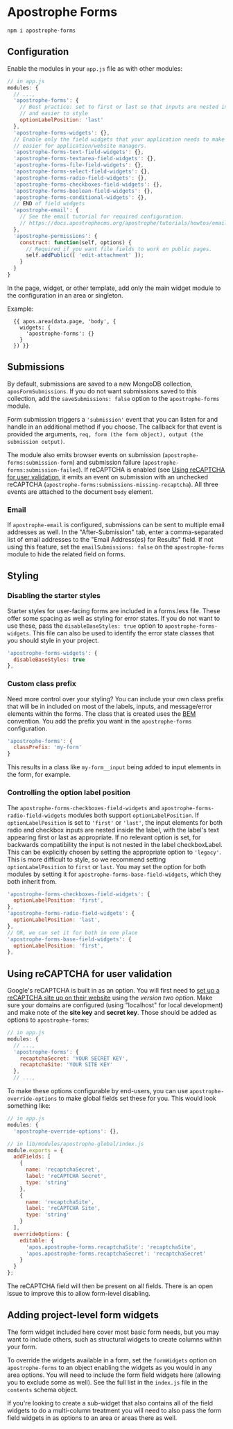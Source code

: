 # Apostrophe Forms

`npm i apostrophe-forms`

## Configuration

Enable the modules in your `app.js` file as with other modules:

```javascript
// in app.js
modules: {
  // ...,
  'apostrophe-forms': {
    // Best practice: set to first or last so that inputs are nested in labels
    // and easier to style
    optionLabelPosition: 'last'
  },
  'apostrophe-forms-widgets': {},
  // Enable only the field widgets that your application needs to make it
  // easier for application/website managers.
  'apostrophe-forms-text-field-widgets': {},
  'apostrophe-forms-textarea-field-widgets': {},
  'apostrophe-forms-file-field-widgets': {},
  'apostrophe-forms-select-field-widgets': {},
  'apostrophe-forms-radio-field-widgets': {},
  'apostrophe-forms-checkboxes-field-widgets': {},
  'apostrophe-forms-boolean-field-widgets': {},
  'apostrophe-forms-conditional-widgets': {},
  // END of field widgets
  'apostrophe-email': {
    // See the email tutorial for required configuration.
    // https://docs.apostrophecms.org/apostrophe/tutorials/howtos/email
  },
  'apostrophe-permissions': {
    construct: function(self, options) {
      // Required if you want file fields to work on public pages.
      self.addPublic([ 'edit-attachment' ]);
    }
  }
}
```

In the page, widget, or other template, add only the main widget module to the configuration in an area or singleton.

Example:

```
  {{ apos.area(data.page, 'body', {
    widgets: {
      'apostrophe-forms': {}
    }
  }) }}
```

## Submissions

By default, submissions are saved to a new MongoDB collection, `aposFormSubmissions`. If you do not want submissions saved to this collection, add the `saveSubmissions: false` option to the `apostrophe-forms` module.

Form submission triggers a `'submission'` event that you can listen for and handle in an additional method if you choose. The callback for that event is provided the arguments, `req, form (the form object), output (the submission output)`.

The module also emits browser events on submission (`apostrophe-forms:submission-form`) and submission failure (`apostrophe-forms:submission-failed`). If reCAPTCHA is enabled (see [Using reCAPTCHA for user validation](#Using-reCAPTCHA-for-user-validation), it emits an event on submission with an unchecked reCAPTCHA (`apostrophe-forms:submissions-missing-recaptcha`). All three events are attached to the document `body` element.

### Email

If `apostrophe-email` is configured, submissions can be sent to multiple email addresses as well. In the "After-Submission" tab, enter a comma-separated list of email addresses to the "Email Address(es) for Results" field. If not using this feature, set the `emailSubmissions: false` on the `apostrophe-forms` module to hide the related field on forms.

## Styling

### Disabling the starter styles

Starter styles for user-facing forms are included in a forms.less file. These offer some spacing as well as styling for error states. If you do not want to use these, pass the `disableBaseStyles: true` option to `apostrophe-forms-widgets`. This file can also be used to identify the error state classes that you should style in your project.

```javascript
'apostrophe-forms-widgets': {
  disableBaseStyles: true
},
```

### Custom class prefix

Need more control over your styling? You can include your own class prefix that will be in included on most of the labels, inputs, and message/error elements within the forms. The class that is created uses the [BEM](http://getbem.com/naming/) convention. You add the prefix you want in the `apostrophe-forms` configuration.

```javascript
'apostrophe-forms': {
  classPrefix: 'my-form'
}
```
This results in a class like `my-form__input` being added to input elements in the form, for example.

### Controlling the option label position

The `apostrophe-forms-checkboxes-field-widgets` and `apostrophe-forms-radio-field-widgets` modules both support `optionLabelPosition`. If `optionLabelPosition` is set to `'first'` or `'last'`, the input elements for both radio and checkbox inputs are nested inside the label, with the label's text appearing first or last as appropriate. If no relevant option is set, for backwards compatibility the input is not nested in the label checkboxLabel. This can be explicitly chosen by setting the appropriate option to `'legacy'`. This is more difficult to style, so we recommend setting `optionLabelPosition` to `first` or `last`. You may set the option for both modules by setting it for `apostrophe-forms-base-field-widgets`, which they both inherit from.

```javascript
'apostrophe-forms-checkboxes-field-widgets': {
  optionLabelPosition: 'first',
},
'apostrophe-forms-radio-field-widgets': {
  optionLabelPosition: 'last',
},
// OR, we can set it for both in one place
'apostrophe-forms-base-field-widgets': {
  optionLabelPosition: 'first',
},
```

## Using reCAPTCHA for user validation

Google's reCAPTCHA is built in as an option. You will first need to [set up a reCAPTCHA site up on their website](https://www.google.com/recaptcha/) using the *version two option*. Make sure your domains are configured (using "localhost" for local development) and make note of the **site key** and **secret key**. Those should be added as options to `apostrophe-forms`:

```javascript
// in app.js
modules: {
  // ...,
  'apostrophe-forms': {
    recaptchaSecret: 'YOUR SECRET KEY',
    recaptchaSite: 'YOUR SITE KEY'
  },
  // ...,
```

To make these options configurable by end-users, you can use `apostrophe-override-options` to make global fields set these for you. This would look something like:

```javascript
// in app.js
modules: {
  'apostrophe-override-options': {},
```

```javascript
// in lib/modules/apostrophe-global/index.js
module.exports = {
  addFields: [
    {
      name: 'recaptchaSecret',
      label: 'reCAPTCHA Secret',
      type: 'string'
    },
    {
      name: 'recaptchaSite',
      label: 'reCAPTCHA Site',
      type: 'string'
    }
  ],
  overrideOptions: {
    editable: {
      'apos.apostrophe-forms.recaptchaSite': 'recaptchaSite',
      'apos.apostrophe-forms.recaptchaSecret': 'recaptchaSecret'
    }
  }
};
```

The reCAPTCHA field will then be present on all fields. There is an open issue to improve this to allow form-level disabling.

## Adding project-level form widgets

The form widget included here cover most basic form needs, but you may want to include others, such as structural widgets to create columns within your form.

To override the widgets available in a form, set the `formWidgets` option on `apostrophe-forms` to an object enabling the widgets as you would in any area options. You will need to include the form field widgets here (allowing you to exclude some as well). See the full list in the `index.js` file in the `contents` schema object.

If you're looking to create a sub-widget that also contains all of the field widgets to do a multi-column treatment you will need to also pass the form field widgets in as options to an area or areas there as well.
